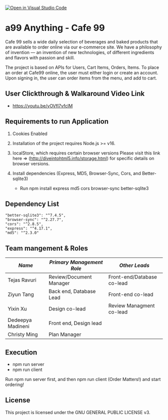 [![Open in Visual Studio Code](https://classroom.github.com/assets/open-in-vscode-f059dc9a6f8d3a56e377f745f24479a46679e63a5d9fe6f495e02850cd0d8118.svg)](https://classroom.github.com/online_ide?assignment_repo_id=6368810&assignment_repo_type=AssignmentRepo)
# a99 Anything - Cafe 99

Cafe 99 sells a wide daily selection of beverages and baked products that are available to order online via our e-commerce site. We have a philosophy of invention — an invention of new technologies, of different ingredients and flavors with passion and skill.

The project is based on APIs for Users, Cart Items, Orders, Items. To place an order at Cafe99 online, the user must either login or create an account. Upon signing in, the user can order items from the menu, and add to cart.


## User Clickthrough & Walkaround Video Link
- https://youtu.be/yOVfl7vfcIM

## Requirements to run Application

1. Cookies Enabled

2. Installation of the project requires Node.js >= v16.

3. localStore, which requires certain browser versions
    Please visit this link here => (http://diveintohtml5.info/storage.html) for specific details on browser versions.

4. Install dependencies (Express, MD5, Browser-Sync, Cors, and Better-sqlite3)
    -  Run npm install express md5 cors browser-sync better-sqlite3


## Dependency List

    "better-sqlite3": "^7.4.5",
    "browser-sync": "^2.27.7",
    "cors": "^2.8.5",
    "express": "^4.17.1",
    "md5": "^2.3.0"


## Team mangement & Roles

| *Name*           | *Primary Management Role*          | *Other Leads*                |
|------------------|------------------------------------|------------------------------|
| Tejas Ravuri     | Review/Document Manager            | Front-end/Database co-lead   |
| Ziyun Tang       | Back end, Database Lead            | Front-end co-lead            |
| Yixin Xu         | Design co-lead                     | Review Managment co-lead     |
| Dedeepya Madineni| Front end, Design lead             |                              |
| Christy Ming     | Plan Manager                       |                              |


## Execution
- npm run server
- npm run client

Run npm run server first, and then npm run client (Order Matters!) and start ordering!

## License
This project is licensed under the GNU GENERAL PUBLIC LICENSE v3.

